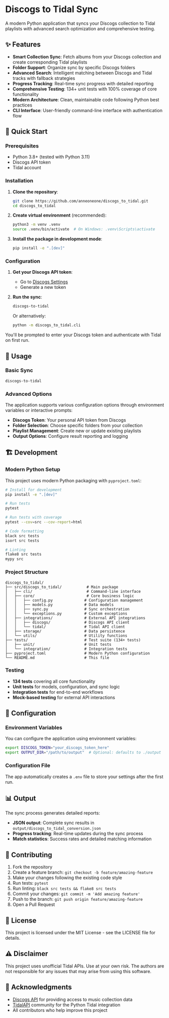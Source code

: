 # Discogs to Tidal Sync

A modern Python application that syncs your Discogs collection to Tidal playlists with advanced search optimization and comprehensive testing.

## ✨ Features

- **Smart Collection Sync**: Fetch albums from your Discogs collection and create corresponding Tidal playlists
- **Folder Support**: Organize sync by specific Discogs folders
- **Advanced Search**: Intelligent matching between Discogs and Tidal tracks with fallback strategies
- **Progress Tracking**: Real-time sync progress with detailed reporting
- **Comprehensive Testing**: 134+ unit tests with 100% coverage of core functionality
- **Modern Architecture**: Clean, maintainable code following Python best practices
- **CLI Interface**: User-friendly command-line interface with authentication flow

## 🚀 Quick Start

### Prerequisites
- Python 3.8+ (tested with Python 3.11)
- Discogs API token
- Tidal account

### Installation

1. **Clone the repository**:
   ```bash
   git clone https://github.com/anneoneone/discogs_to_tidal.git
   cd discogs_to_tidal
   ```

2. **Create virtual environment** (recommended):
   ```bash
   python3 -m venv .venv
   source .venv/bin/activate  # On Windows: .venv\Scripts\activate
   ```

3. **Install the package in development mode**:
   ```bash
   pip install -e ".[dev]"
   ```

### Configuration

1. **Get your Discogs API token**:
   - Go to [Discogs Settings](https://www.discogs.com/settings/developers)
   - Generate a new token

2. **Run the sync**:
   ```bash
   discogs-to-tidal
   ```
   Or alternatively:
   ```bash
   python -m discogs_to_tidal.cli
   ```

You'll be prompted to enter your Discogs token and authenticate with Tidal on first run.

## 📖 Usage

### Basic Sync
```bash
discogs-to-tidal
```

### Advanced Options
The application supports various configuration options through environment variables or interactive prompts:

- **Discogs Token**: Your personal API token from Discogs
- **Folder Selection**: Choose specific folders from your collection
- **Playlist Management**: Create new or update existing playlists
- **Output Options**: Configure result reporting and logging

## 🏗️ Development

### Modern Python Setup
This project uses modern Python packaging with `pyproject.toml`:

```bash
# Install for development
pip install -e ".[dev]"

# Run tests
pytest

# Run tests with coverage
pytest --cov=src --cov-report=html

# Code formatting
black src tests
isort src tests

# Linting
flake8 src tests
mypy src
```

### Project Structure
```
discogs_to_tidal/
├── src/discogs_to_tidal/           # Main package
│   ├── cli/                        # Command-line interface
│   ├── core/                       # Core business logic
│   │   ├── config.py              # Configuration management
│   │   ├── models.py              # Data models
│   │   ├── sync.py                # Sync orchestration
│   │   └── exceptions.py          # Custom exceptions
│   ├── integrations/              # External API integrations
│   │   ├── discogs/               # Discogs API client
│   │   └── tidal/                 # Tidal API client
│   ├── storage/                   # Data persistence
│   └── utils/                     # Utility functions
├── tests/                         # Test suite (134+ tests)
│   ├── unit/                      # Unit tests
│   └── integration/               # Integration tests
├── pyproject.toml                 # Modern Python configuration
└── README.md                      # This file
```

### Testing
- **134 tests** covering all core functionality
- **Unit tests** for models, configuration, and sync logic
- **Integration tests** for end-to-end workflows
- **Mock-based testing** for external API interactions

## 🔧 Configuration

### Environment Variables
You can configure the application using environment variables:

```bash
export DISCOGS_TOKEN="your_discogs_token_here"
export OUTPUT_DIR="/path/to/output"  # Optional: defaults to ./output
```

### Configuration File
The app automatically creates a `.env` file to store your settings after the first run.

## 📊 Output

The sync process generates detailed reports:
- **JSON output**: Complete sync results in `output/discogs_to_tidal_conversion.json`
- **Progress tracking**: Real-time updates during the sync process
- **Match statistics**: Success rates and detailed matching information

## 🤝 Contributing

1. Fork the repository
2. Create a feature branch: `git checkout -b feature/amazing-feature`
3. Make your changes following the existing code style
4. Run tests: `pytest`
5. Run linting: `black src tests && flake8 src tests`
6. Commit your changes: `git commit -m 'Add amazing feature'`
7. Push to the branch: `git push origin feature/amazing-feature`
8. Open a Pull Request

## 📝 License

This project is licensed under the MIT License - see the LICENSE file for details.

## ⚠️ Disclaimer

This project uses unofficial Tidal APIs. Use at your own risk. The authors are not responsible for any issues that may arise from using this software.

## 🙏 Acknowledgments

- [Discogs API](https://www.discogs.com/developers/) for providing access to music collection data
- [TidalAPI](https://github.com/tamland/python-tidal) community for the Python Tidal integration
- All contributors who help improve this project
